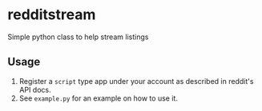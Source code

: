 # redditstream
Simple python class to help stream listings

Usage
----
1. Register a `script` type app under your account as described in reddit's API docs.
2. See `example.py` for an example on how to use it.
